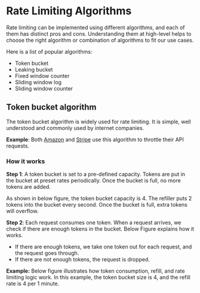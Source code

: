 # Rate Limiting Algorithms

Rate limiting can be implemented using different algorithms, and each of them has distinct
pros and cons. Understanding them at high-level helps to choose the right algorithm or combination of algorithms to fit our use
cases.

Here is a list of popular algorithms:
- Token bucket
- Leaking bucket
- Fixed window counter
- Sliding window log
- Sliding window counter

## Token bucket algorithm
The token bucket algorithm is widely used for rate limiting. It is simple, well understood and
commonly used by internet companies.

**Example**: Both [Amazon](https://docs.aws.amazon.com/apigateway/latest/developerguide/api-gateway-request-throttling.html "Amazon") and [Stripe](https://stripe.com/blog/rate-limiters "Stripe") use this algorithm to throttle their API requests.

### How it works

**Step 1**: A token bucket is set to a pre-defined capacity. Tokens are put in the bucket
at preset rates periodically. Once the bucket is full, no more tokens are added. 

As shown in below figure, the token bucket capacity is 4. The refiller puts 2 tokens into the bucket every second. Once the bucket is full, extra tokens will overflow.

**Step 2**: Each request consumes one token. When a request arrives, we check if there are enough
tokens in the bucket.  Below Figure explains how it works.
- If there are enough tokens, we take one token out for each request, and the request
goes through.
- If there are not enough tokens, the request is dropped.

**Example:** Below figure illustrates how token consumption, refill, and rate limiting logic work. In this example, the token bucket size is 4, and the refill rate is 4 per 1 minute.
